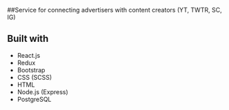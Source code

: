 ##Service for connecting advertisers with content creators (YT, TWTR, SC, IG)

## Built with
* React.js
* Redux
* Bootstrap
* CSS (SCSS)
* HTML
* Node.js (Express)
* PostgreSQL